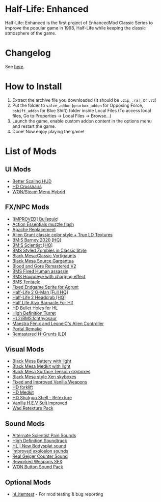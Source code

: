 # Half-Life: Enhanced
Half-Life: Enhanced is the first project of EnhancedMod Classic Series to improve the popular game in 1998, Half-Life while keeping the classic atmosphere of the game.

# Changelog
See [here](https://github.com/MysticMoonlight/EnhancedModClassic/blob/main/hle/CHANGELOG.md).

# How to Install
1. Extract the archive file you downloaded (It should be `.zip`, `.rar`, or `.7z`)
2. Put the folder to `valve_addon` (`gearbox_addon` for Opposing Force, `bshift_addon` for Blue Shift) folder inside Local Files (To access local files, Go to Properties -> Local Files -> Browse...)
3. Launch the game, enable custom addon content in the options menu and restart the game.
4. Done! Now enjoy playing the game!

# List of Mods
## UI Mods
* [Better Scaling HUD](https://gamebanana.com/mods/24741)
* [HD Crosshairs](https://gamebanana.com/mods/24528)
* [WON/Steam Menu Hybrid](https://gamebanana.com/mods/24581)

## FX/NPC Mods
* [[IMPROVED] Bullsquid](https://gamebanana.com/mods/181008)
* [Action Essentials muzzle flash](https://gamebanana.com/mods/11514)
* [Apache Replacement](https://gamebanana.com/mods/180878)
* [Alien Grunt classic color style + True LD Textures](https://gamebanana.com/mods/180964)
* [BM:S Barney 2020 [HQ]](https://gamebanana.com/mods/180628)
* [BM:S Scientist [HQ]](https://gamebanana.com/mods/379329)
* [BMS Styled Zombies in Classic Style](https://gamebanana.com/mods/180803)
* [Black Mesa:Classic Vortigaunts](https://gamebanana.com/mods/180991)
* [Black Mesa Source Gargantua](https://gamebanana.com/mods/180950)
* [Blood and Gore Remastered V2](https://gamebanana.com/mods/180045)
* [BMS Fixed Human assassin](https://gamebanana.com/mods/180911)
* [BMS Houndeye with charging effect](https://gamebanana.com/mods/180980)
* [BMS Tentacle](https://gamebanana.com/mods/181004)
* [Fixed Endgame Sprite for Agrunt](https://gamebanana.com/mods/180961)
* [Half-Life 2 G-Man [Full HQ]](https://gamebanana.com/mods/285995)
* [Half-Life 2 Headcrab [HQ]](https://gamebanana.com/mods/329729)
* [Half Life Alyx Barnacle For Hl1](https://gamebanana.com/mods/325829)
* [HD Bullet Holes for HL](https://gamebanana.com/mods/11555)
* [High Definition Turret](https://gamebanana.com/mods/180859)
* [HL2/BMS:Ichthyosaur](https://gamebanana.com/mods/180988)
* [Maestra Fénix and LeonelC's Alien Controller](https://gamebanana.com/mods/180971)
* [Portal Remake](https://gamebanana.com/mods/11486)
* [Remastered H-Grunts (LD)](https://gamebanana.com/mods/360231)

## Visual Mods
* [Black Mesa Battery with light](https://gamebanana.com/mods/180887)
* [Black Mesa Medkit with light](https://gamebanana.com/mods/180907)
* [Black Mesa Surface Tension skyboxes](https://gamebanana.com/mods/319029)
* [Black Mesa style Xen skyboxes](https://gamebanana.com/mods/285644)
* [Fixed and Improved Vanilla Weapons](https://gamebanana.com/mods/180927)
* [HD forklift](https://gamebanana.com/mods/180875)
* [HD Medkit](https://gamebanana.com/mods/180897)
* [HD Shotgun Shell - Retexture](https://gamebanana.com/mods/181027)
* [Vanilla H.E.V Suit Improved](https://gamebanana.com/mods/180843)
* [Wad Retexture Pack](https://gamebanana.com/wips/68487)

## Sound Mods
* [Alternate Scientist Pain Sounds](https://gamebanana.com/sounds/28684)
* [High Definition Soundtrack](https://gamebanana.com/sounds/44058)
* [HL | New Bodysplat sound](https://gamebanana.com/sounds/27453)
* [Improved explosion sounds](https://gamebanana.com/sounds/35301)
* [Real Geiger Counter Sound](https://gamebanana.com/sounds/30115)
* [Reworked Weapons SFX](https://gamebanana.com/sounds/46896)
* [WON Button Sound Pack](https://gamebanana.com/sounds/44214)

## Optional Mods
* [hl_itemtest](https://gamebanana.com/mods/343477) - For mod testing & bug reporting